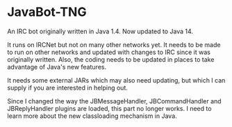 # JavaBot-TNG
An IRC bot originally written in Java 1.4. Now updated to Java 14.

It runs on IRCNet but not on many other networks yet.
It needs to be made to run on other networks and updated with changes to IRC since it was originally written.
Also, the coding needs to be updated in places to take advantage of Java's new features.

It needs some external JARs which may also need updating, but which I can supply if you are interested in helping out.

Since I changed the way the JBMessageHandler, JBCommandHandler and JBReplyHandler plugins are loaded, this part no longer works. I need to learn more about the new classloading mechanism in Java.


